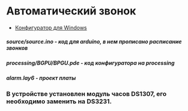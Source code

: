 # Автоматический звонок
+ [Конфигуратор для Windows](https://drive.google.com/file/d/10QsXhptBM-dmQONL7C1VQcIYpR2wMv9U/view?usp=sharing)
##### source/source.ino - код для arduino, в нем прописано расписание звонков
##### processing/BGPU/BPGU.pde - код конфигуратора на processing
##### alarm.lay6 - проект платы
### В устройстве установлен модуль часов DS1307, его необходимо заменить на DS3231.
